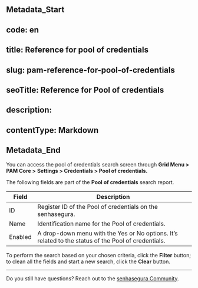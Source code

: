 ## Metadata_Start 
## code: en
## title: Reference for pool of credentials 
## slug: pam-reference-for-pool-of-credentials 
## seoTitle: Reference for Pool of credentials 
## description:  
## contentType: Markdown 
## Metadata_End
You can access the pool of credentials search screen through **Grid Menu > PAM Core >** **Settings > Credentials > Pool of credentials.**

The following fields are part of the **Pool of credentials** search report.

| Field | Description |
| --- | --- |
| ID | Register ID of the Pool of credentials on the senhasegura. |
| Name | Identification name for the Pool of credentials. |
| Enabled | A drop-down menu with the Yes or No options. It’s related to the status of the Pool of credentials. |

To perform the search based on your chosen criteria, click the **Filter** button; to clean all the fields and start a new search, click the **Clear** button.

***

Do you still have questions? Reach out to the [senhasegura Community](https://community.senhasegura.io/).